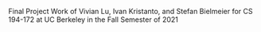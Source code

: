 Final Project Work of Vivian Lu, Ivan Kristanto, and Stefan Bielmeier for CS 194-172 at UC Berkeley in the Fall Semester of 2021
